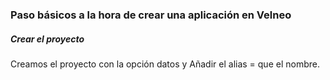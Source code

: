 


### Paso básicos a la hora de crear una aplicación en Velneo
##### Crear el proyecto
Creamos el proyecto con la opción datos y 
Añadir el alias = que el nombre.
<!--stackedit_data:
eyJoaXN0b3J5IjpbMjU3ODg2MTFdfQ==
-->